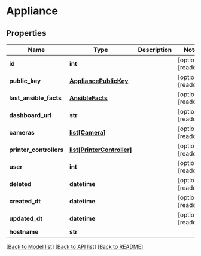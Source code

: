 # Appliance


## Properties
Name | Type | Description | Notes
------------ | ------------- | ------------- | -------------
**id** | **int** |  | [optional] [readonly] 
**public_key** | [**AppliancePublicKey**](AppliancePublicKey.md) |  | [optional] [readonly] 
**last_ansible_facts** | [**AnsibleFacts**](AnsibleFacts.md) |  | [optional] [readonly] 
**dashboard_url** | **str** |  | [optional] [readonly] 
**cameras** | [**list[Camera]**](Camera.md) |  | [optional] [readonly] 
**printer_controllers** | [**list[PrinterController]**](PrinterController.md) |  | [optional] [readonly] 
**user** | **int** |  | [optional] [readonly] 
**deleted** | **datetime** |  | [optional] [readonly] 
**created_dt** | **datetime** |  | [optional] [readonly] 
**updated_dt** | **datetime** |  | [optional] [readonly] 
**hostname** | **str** |  | 

[[Back to Model list]](../README.md#documentation-for-models) [[Back to API list]](../README.md#documentation-for-api-endpoints) [[Back to README]](../README.md)


